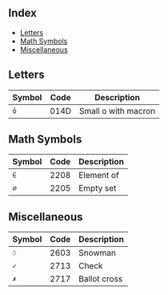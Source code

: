 Index
-----

* [Letters](#letters)
* [Math Symbols](#math-symbols)
* [Miscellaneous](#miscellaneous)

Letters
-------

| Symbol | Code | Description |
|---|---|---|
| `ō` | 014D | Small o with macron |

Math Symbols
------------

| Symbol | Code | Description |
|---|---|---|
| `∈` | 2208 | Element of |
| `∅` | 2205 | Empty set |

Miscellaneous
-------------

| Symbol | Code | Description |
|---|---|---|
| `☃` | 2603 | Snowman |
| `✓` | 2713 | Check |
| `✗` | 2717 | Ballot cross |
